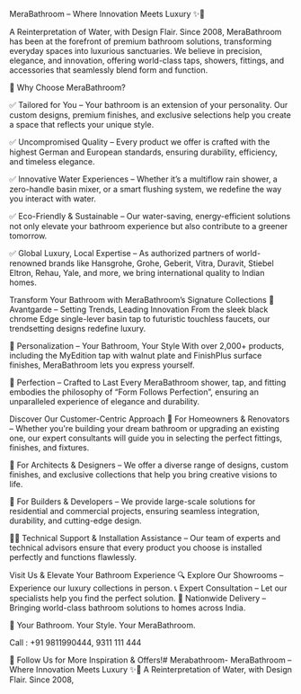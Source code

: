 MeraBathroom – Where Innovation Meets Luxury ✨🚿

A Reinterpretation of Water, with Design Flair.
Since 2008, MeraBathroom has been at the forefront of premium bathroom solutions, transforming everyday spaces into luxurious sanctuaries. We believe in precision, elegance, and innovation, offering world-class taps, showers, fittings, and accessories that seamlessly blend form and function.

💠 Why Choose MeraBathroom?

✅ Tailored for You – Your bathroom is an extension of your personality. Our custom designs, premium finishes, and exclusive selections help you create a space that reflects your unique style.

✅ Uncompromised Quality – Every product we offer is crafted with the highest German and European standards, ensuring durability, efficiency, and timeless elegance.

✅ Innovative Water Experiences – Whether it’s a multiflow rain shower, a zero-handle basin mixer, or a smart flushing system, we redefine the way you interact with water.

✅ Eco-Friendly & Sustainable – Our water-saving, energy-efficient solutions not only elevate your bathroom experience but also contribute to a greener tomorrow.

✅ Global Luxury, Local Expertise – As authorized partners of world-renowned brands like Hansgrohe, Grohe, Geberit, Vitra, Duravit, Stiebel Eltron, Rehau, Yale, and more, we bring international quality to Indian homes.

Transform Your Bathroom with MeraBathroom’s Signature Collections
💎 Avantgarde – Setting Trends, Leading Innovation
From the sleek black chrome Edge single-lever basin tap to futuristic touchless faucets, our trendsetting designs redefine luxury.

💎 Personalization – Your Bathroom, Your Style
With over 2,000+ products, including the MyEdition tap with walnut plate and FinishPlus surface finishes, MeraBathroom lets you express yourself.

💎 Perfection – Crafted to Last
Every MeraBathroom shower, tap, and fitting embodies the philosophy of “Form Follows Perfection”, ensuring an unparalleled experience of elegance and durability.

Discover Our Customer-Centric Approach
🏡 For Homeowners & Renovators – Whether you're building your dream bathroom or upgrading an existing one, our expert consultants will guide you in selecting the perfect fittings, finishes, and fixtures.

📐 For Architects & Designers – We offer a diverse range of designs, custom finishes, and exclusive collections that help you bring creative visions to life.

🏢 For Builders & Developers – We provide large-scale solutions for residential and commercial projects, ensuring seamless integration, durability, and cutting-edge design.

👨‍🔧 Technical Support & Installation Assistance – Our team of experts and technical advisors ensure that every product you choose is installed perfectly and functions flawlessly.

Visit Us & Elevate Your Bathroom Experience
🔍 Explore Our Showrooms – Experience our luxury collections in person.
📞 Expert Consultation – Let our specialists help you find the perfect solution.
🚚 Nationwide Delivery – Bringing world-class bathroom solutions to homes across India.

💎 Your Bathroom. Your Style. Your MeraBathroom.

Call : +91 9811990444, 9311 111 444

📍 Follow Us for More Inspiration & Offers!# Merabathroom-
MeraBathroom – Where Innovation Meets Luxury ✨🚿  A Reinterpretation of Water, with Design Flair. Since 2008,
